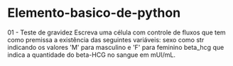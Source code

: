 # Elemento-basico-de-python
01 - Teste de gravidez Escreva uma célula com controle de fluxos que tem como premissa a existência das seguintes variáveis:  sexo como str indicando os valores 'M' para masculino e 'F' para feminino beta_hcg que indica a quantidade do beta-HCG no sangue em mUI/mL.
